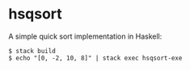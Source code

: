 # hsqsort

A simple quick sort implementation in Haskell:

    $ stack build
    $ echo "[0, -2, 10, 8]" | stack exec hsqsort-exe
